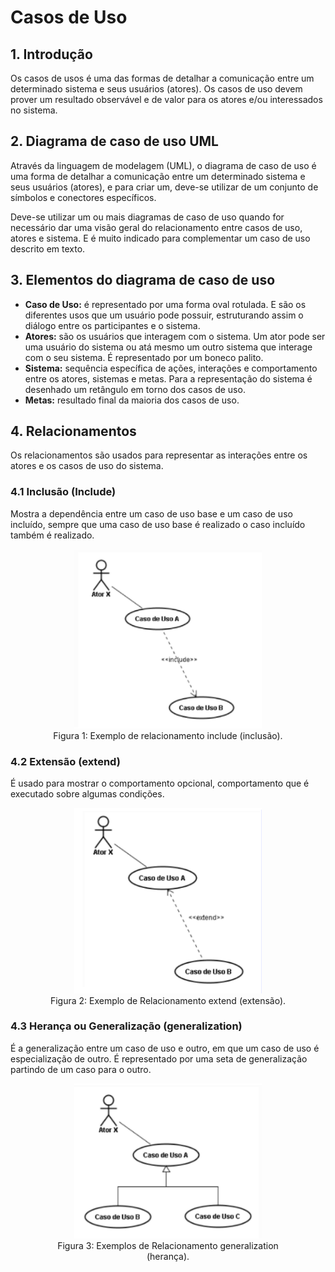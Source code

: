 # Casos de Uso

## 1. Introdução

Os casos de usos é uma das formas de detalhar a comunicação entre um determinado sistema e seus usuários (atores). Os casos de uso devem prover um resultado observável e de valor para os atores e/ou interessados no sistema.

## 2. Diagrama de caso de uso UML

Através da linguagem de modelagem (UML), o diagrama de caso de uso é uma forma de detalhar a comunicação entre um determinado sistema e seus usuários (atores), e para criar um, deve-se utilizar de um conjunto de símbolos e conectores específicos.

Deve-se utilizar um ou mais diagramas de caso de uso quando for necessário dar uma visão geral do relacionamento entre casos de uso, atores e sistema. E é muito indicado para complementar um caso de uso descrito em texto.

## 3. Elementos do diagrama de caso de uso

- **Caso de Uso:** é representado por uma forma oval rotulada. E são os diferentes usos que um usuário pode possuir, estruturando assim o diálogo entre os participantes e o sistema.
- **Atores:** são os usuários que interagem com o sistema. Um ator pode ser uma usuário do sistema ou atá mesmo um outro sistema que interage com o seu sistema. É representado por um boneco palito.
- **Sistema:** sequência específica de ações, interações e comportamento entre os atores, sistemas e metas. Para a representação do sistema é desenhado um retângulo em torno dos casos de uso.
- **Metas:** resultado final da maioria dos casos de uso.

## 4. Relacionamentos

Os relacionamentos são usados para representar as interações entre os atores e os casos de uso do sistema.

### 4.1 Inclusão (Include)

Mostra a dependência entre um caso de uso base e um caso de uso incluído, sempre que uma caso de uso base é realizado o caso incluído também é realizado.

<center>
<figure>
  <img width="300" src="../../assets/img/casos_de_uso/include.png" />
  <figcaption>Figura 1: Exemplo de relacionamento include (inclusão).</figcaption>
</figure>
</center>

### 4.2 Extensão (extend)

É usado para mostrar o comportamento opcional, comportamento que é executado sobre algumas condições.

<center>
<figure>
  <img width="300" src="../../assets/img/casos_de_uso/extend.png" />
  <figcaption>Figura 2: Exemplo de Relacionamento extend (extensão).</figcaption>
</figure>
</center>

### 4.3 Herança ou Generalização (generalization)

É a generalização entre um caso de uso e outro, em que um caso de uso é especialização de outro. É representado por uma seta de generalização partindo de um caso para o outro.

<center>
<figure>
  <img width="300" src="../../assets/img/casos_de_uso/generalization.png" />
  <figcaption>Figura 3: Exemplos de Relacionamento generalization (herança).</figcaption>
</figure>
</center>